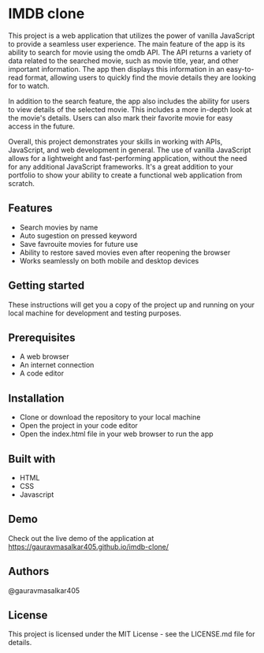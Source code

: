 
# IMDB clone


This project is a web application that utilizes the power of vanilla JavaScript to provide a seamless user experience. The main feature of the app is its ability to search for movie using the omdb API. The API returns a variety of data related to the searched movie, such as movie title, year, and other important information. The app then displays this information in an easy-to-read format, allowing users to quickly find the movie details they are looking for to watch.

In addition to the search feature, the app also includes the ability for users to view details of the selected movie. This includes a more in-depth look at the movie's details. Users can also mark their favorite movie for easy access in the future.

Overall, this project demonstrates your skills in working with APIs, JavaScript, and web development in general. The use of vanilla JavaScript allows for a lightweight and fast-performing application, without the need for any additional JavaScript frameworks. It's a great addition to your portfolio to show your ability to create a functional web application from scratch.


## Features

- Search movies by name
- Auto sugestion on pressed keyword
- Save favrouite movies for future use
- Ability to restore saved movies even after reopening the browser
- Works seamlessly on both mobile and desktop devices


## Getting started
These instructions will get you a copy of the project up and running on your local machine for development and testing purposes.
## Prerequisites
- A web browser
- An internet connection
- A code editor
## Installation
- Clone or download the repository to your local machine
- Open the project in your code editor
- Open the index.html file in your web browser to run the app
## Built with
- HTML
- CSS
- Javascript
## Demo
Check out the live demo of the application at https://gauravmasalkar405.github.io/imdb-clone/
## Authors

@gauravmasalkar405
## License

This project is licensed under the MIT License - see the LICENSE.md file for details.
